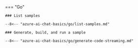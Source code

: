 === "Go"

    ### List samples

    --8<-- "azure-ai-chat-basics/go/list-samples.md"

    ### Generate, build, and run a sample

    --8<-- "azure-ai-chat-basics/go/generate-code-streaming.md"